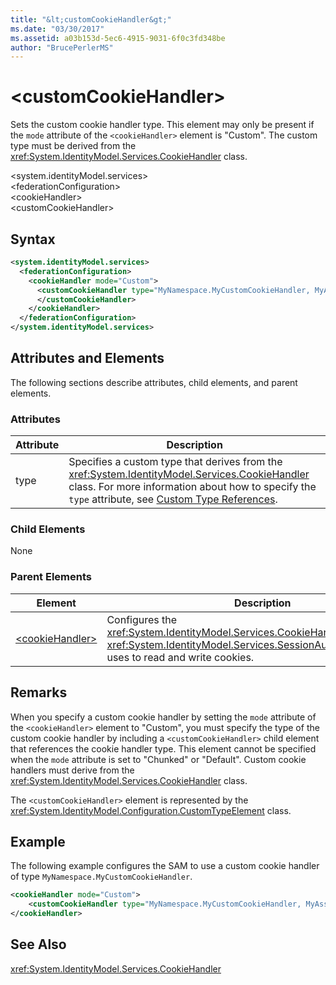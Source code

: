 ```yaml
---
title: "&lt;customCookieHandler&gt;"
ms.date: "03/30/2017"
ms.assetid: a03b153d-5ec6-4915-9031-6f0c3fd348be
author: "BrucePerlerMS"
---
```

# &lt;customCookieHandler&gt;
Sets the custom cookie handler type. This element may only be present if the `mode` attribute of the `<cookieHandler>` element is "Custom". The custom type must be derived from the <xref:System.IdentityModel.Services.CookieHandler> class.  
  
 \<system.identityModel.services>  
\<federationConfiguration>  
\<cookieHandler>  
\<customCookieHandler>  
  
## Syntax  
  
```xml  
<system.identityModel.services>  
  <federationConfiguration>  
    <cookieHandler mode="Custom">  
      <customCookieHandler type="MyNamespace.MyCustomCookieHandler, MyAssembly" >  
      </customCookieHandler>  
    </cookieHandler>  
  </federationConfiguration>  
</system.identityModel.services>  
```  
  
## Attributes and Elements  
 The following sections describe attributes, child elements, and parent elements.  
  
### Attributes  
  
|Attribute|Description|  
|---------------|-----------------|  
|type|Specifies a custom type that derives from the <xref:System.IdentityModel.Services.CookieHandler> class. For more information about how to specify the `type` attribute, see [Custom Type References](../../../../../docs/framework/configure-apps/file-schema/windows-workflow-foundation/index.md).|  
  
### Child Elements  
 None  
  
### Parent Elements  
  
|Element|Description|  
|-------------|-----------------|  
|[\<cookieHandler>](../../../../../docs/framework/configure-apps/file-schema/windows-identity-foundation/cookiehandler.md)|Configures the <xref:System.IdentityModel.Services.CookieHandler> that the <xref:System.IdentityModel.Services.SessionAuthenticationModule> uses to read and write cookies.|  
  
## Remarks  
 When you specify a custom cookie handler by setting the `mode` attribute of the `<cookieHandler>` element to "Custom", you must specify the type of the custom cookie handler by including a `<customCookieHandler>` child element that references the cookie handler type. This element cannot be specified when the `mode` attribute is set to "Chunked" or "Default". Custom cookie handlers must derive from the <xref:System.IdentityModel.Services.CookieHandler> class.  
  
 The `<customCookieHandler>` element is represented by the <xref:System.IdentityModel.Configuration.CustomTypeElement> class.  
  
## Example  
 The following example configures the SAM to use a custom cookie handler of type `MyNamespace.MyCustomCookieHandler`.  
  
```xml  
<cookieHandler mode="Custom">  
    <customCookieHandler type="MyNamespace.MyCustomCookieHandler, MyAssembly" />  
</cookieHandler>  
```  
  
## See Also  
 <xref:System.IdentityModel.Services.CookieHandler>
